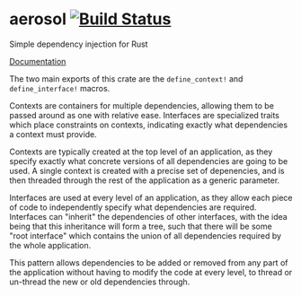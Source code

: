 # aerosol [![Build Status](https://travis-ci.com/Diggsey/aerosol.svg?branch=master)](https://travis-ci.com/Diggsey/aerosol)

Simple dependency injection for Rust

[Documentation](https://docs.rs/aerosol/)

The two main exports of this crate are the `define_context!` and `define_interface!` macros.

Contexts are containers for multiple dependencies, allowing them to be passed around as one with relative ease. Interfaces are specialized traits which place constraints on contexts, indicating exactly what dependencies a context must provide.

Contexts are typically created at the top level of an application, as they specify exactly what concrete versions of all dependencies are going to be used. A single context is created with a precise set of depenencies, and is then threaded through the rest of the application as a generic parameter.

Interfaces are used at every level of an application, as they allow each piece of code to independently specify what dependencies are required. Interfaces can "inherit" the dependencies of other interfaces, with the idea being that this inheritance will form a tree, such that there will be some "root interface" which contains the union of all dependencies required by the whole application.

This pattern allows dependencies to be added or removed from any part of the application without having to modify the code at every level, to thread or un-thread the new or old dependencies through.

